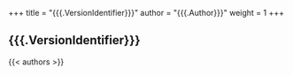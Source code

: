 +++
title = "{{{.VersionIdentifier}}}"
author = "{{{.Author}}}"
weight = 1
+++

## {{{.VersionIdentifier}}}

{{< authors >}}
